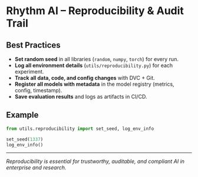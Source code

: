 # Rhythm AI – Reproducibility & Audit Trail

## Best Practices

- **Set random seed** in all libraries (`random`, `numpy`, `torch`) for every run.
- **Log all environment details** (`utils/reproducibility.py`) for each experiment.
- **Track all data, code, and config changes** with DVC + Git.
- **Register all models with metadata** in the model registry (metrics, config, timestamp).
- **Save evaluation results** and logs as artifacts in CI/CD.

## Example

```python
from utils.reproducibility import set_seed, log_env_info

set_seed(1337)
log_env_info()
```

---

*Reproducibility is essential for trustworthy, auditable, and compliant AI in enterprise and research.*